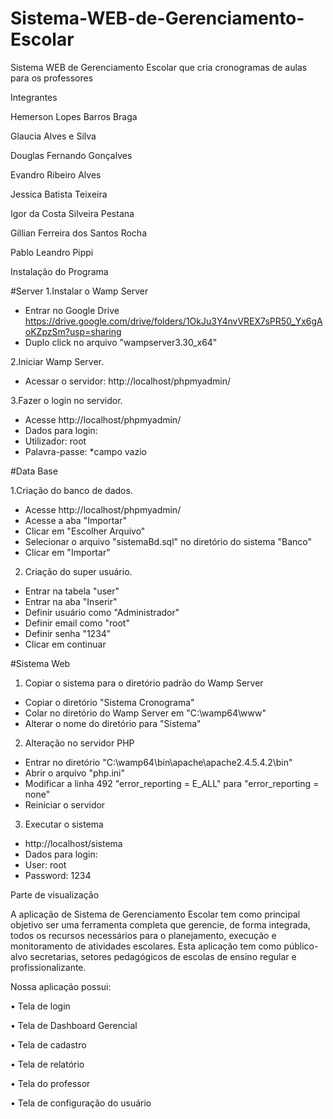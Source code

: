 # Sistema-WEB-de-Gerenciamento-Escolar
Sistema WEB de Gerenciamento Escolar que cria cronogramas de aulas para os professores

Integrantes

Hemerson Lopes Barros Braga 

Glaucia Alves e Silva 

Douglas Fernando Gonçalves 

Evandro Ribeiro Alves 

Jessica Batista Teixeira

Igor da Costa Silveira Pestana 

Gillian Ferreira dos Santos Rocha 

Pablo Leandro Pippi

Instalação do Programa

#Server
1.Instalar o Wamp Server
- Entrar no Google Drive https://drive.google.com/drive/folders/1OkJu3Y4nvVREX7sPR50_Yx6gAoKZpzSm?usp=sharing
- Duplo click no arquivo "wampserver3.30_x64"

2.Iniciar Wamp Server.
- Acessar o servidor: http://localhost/phpmyadmin/

3.Fazer o login no servidor.
- Acesse http://localhost/phpmyadmin/
- Dados para login:
- Utilizador: root
- Palavra-passe: *campo vazio

#Data Base

1.Criação do banco de dados.
- Acesse http://localhost/phpmyadmin/
- Acesse a aba "Importar"
- Clicar em "Escolher Arquivo"
- Selecionar o arquivo "sistemaBd.sql" no diretório do sistema "Banco"
- Clicar em "Importar"

2. Criação do super usuário.
- Entrar na tabela "user"
- Entrar na aba "Inserir"
- Definir usuário como "Administrador"
- Definir email como "root"
- Definir senha "1234"
- Clicar em continuar

#Sistema Web

1. Copiar o sistema para o diretório padrão do Wamp Server
- Copiar o diretório "Sistema Cronograma"
- Colar no diretório do Wamp Server em "C:\wamp64\www"
- Alterar o nome do diretório para "Sistema"

2. Alteração no servidor PHP
- Entrar no diretório "C:\wamp64\bin\apache\apache2.4.5.4.2\bin"
- Abrir o arquivo "php.ini"
- Modificar a linha 492 "error_reporting = E_ALL" para "error_reporting = none"
- Reiniciar o servidor

3. Executar o sistema
- http://localhost/sistema
- Dados para login:
- User: root
- Password: 1234

Parte de visualização

A aplicação de Sistema de Gerenciamento Escolar tem como principal objetivo ser uma 
ferramenta completa que gerencie, de forma integrada, todos os recursos necessários para o 
planejamento, execução e monitoramento de atividades escolares. Esta aplicação tem como 
público-alvo secretarias, setores pedagógicos de escolas de ensino regular e profissionalizante. 

Nossa aplicação possui:

• Tela de login

• Tela de Dashboard Gerencial

• Tela de cadastro

• Tela de relatório

• Tela do professor

• Tela de configuração do usuário

